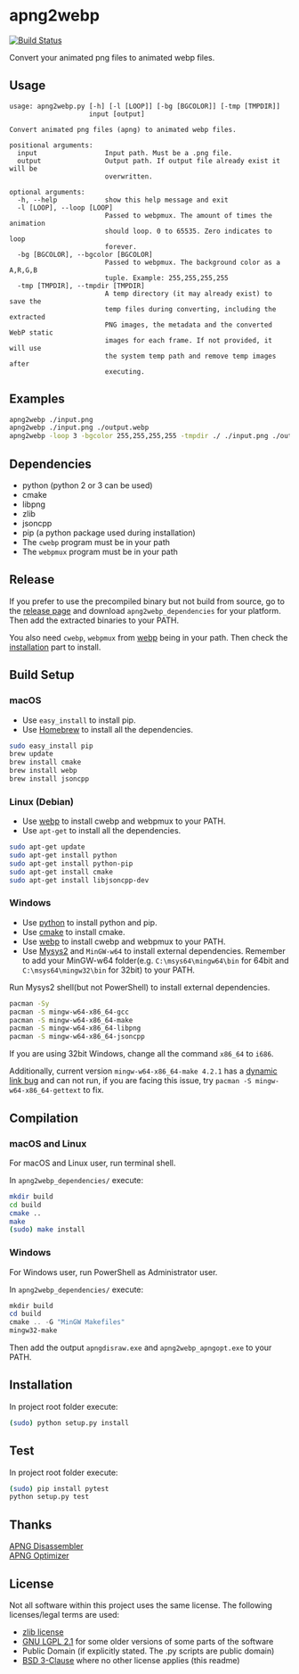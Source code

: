 
apng2webp
=============
[![Build Status](https://img.shields.io/travis/Benny-/apng2webp/master.svg)](https://travis-ci.org/Benny-/apng2webp)

Convert your animated png files to animated webp files.

## Usage

```
usage: apng2webp.py [-h] [-l [LOOP]] [-bg [BGCOLOR]] [-tmp [TMPDIR]]
                    input [output]

Convert animated png files (apng) to animated webp files.

positional arguments:
  input                 Input path. Must be a .png file.
  output                Output path. If output file already exist it will be
                        overwritten.

optional arguments:
  -h, --help            show this help message and exit
  -l [LOOP], --loop [LOOP]
                        Passed to webpmux. The amount of times the animation
                        should loop. 0 to 65535. Zero indicates to loop
                        forever.
  -bg [BGCOLOR], --bgcolor [BGCOLOR]
                        Passed to webpmux. The background color as a A,R,G,B
                        tuple. Example: 255,255,255,255
  -tmp [TMPDIR], --tmpdir [TMPDIR]
                        A temp directory (it may already exist) to save the
                        temp files during converting, including the extracted
                        PNG images, the metadata and the converted WebP static
                        images for each frame. If not provided, it will use
                        the system temp path and remove temp images after
                        executing.
```

## Examples

```bash
apng2webp ./input.png
apng2webp ./input.png ./output.webp
apng2webp -loop 3 -bgcolor 255,255,255,255 -tmpdir ./ ./input.png ./output.webp
```

## Dependencies

- python (python 2 or 3 can be used)
- cmake
- libpng
- zlib
- jsoncpp
- pip (a python package used during installation)
- The `cwebp` program must be in your path
- The `webpmux` program must be in your path

## Release

If you prefer to use the precompiled binary but not build from source, go to the [release page](https://github.com/Benny-/apng2webp/releases) and download `apng2webp_dependencies` for your platform. Then add the extracted binaries to your PATH.

You also need `cwebp`, `webpmux` from [webp](https://developers.google.com/speed/webp/docs/precompiled) being in your path. Then check the [installation](https://github.com/Benny-/apng2webp#installation) part to install.

## Build Setup

### macOS

+ Use `easy_install` to install pip.
+ Use [Homebrew](https://brew.sh/) to install all the dependencies.

```bash
sudo easy_install pip
brew update
brew install cmake
brew install webp
brew install jsoncpp
```

### Linux (Debian)

+ Use [webp](https://developers.google.com/speed/webp/docs/precompiled) to install cwebp and webpmux to your PATH.
+ Use `apt-get` to install all the dependencies.

```bash
sudo apt-get update
sudo apt-get install python
sudo apt-get install python-pip
sudo apt-get install cmake
sudo apt-get install libjsoncpp-dev
```

### Windows

+ Use [python](https://www.python.org/downloads/release) to install python and pip.
+ Use [cmake](https://cmake.org/download/) to install cmake.
+ Use [webp](https://developers.google.com/speed/webp/docs/precompiled) to install cwebp and webpmux to your PATH.
+ Use [Mysys2](http://www.msys2.org/) and `MinGW-w64` to install external dependencies. Remember to add your MinGW-w64 folder(e.g. `C:\msys64\mingw64\bin` for 64bit and `C:\msys64\mingw32\bin` for 32bit) to your PATH.

Run Mysys2 shell(but not PowerShell) to install external dependencies.

```bash
pacman -Sy
pacman -S mingw-w64-x86_64-gcc
pacman -S mingw-w64-x86_64-make
pacman -S mingw-w64-x86_64-libpng
pacman -S mingw-w64-x86_64-jsoncpp
```

If you are using 32bit Windows, change all the command `x86_64` to `i686`.

Additionally, current version `mingw-w64-x86_64-make 4.2.1` has a [dynamic link bug](https://github.com/Alexpux/MSYS2-packages/issues/842) and can not run, if you are facing this issue, try `pacman -S mingw-w64-x86_64-gettext` to fix.

## Compilation

### macOS and Linux
For macOS and Linux user, run terminal shell.

In `apng2webp_dependencies/` execute:

```bash
mkdir build
cd build
cmake ..
make
(sudo) make install
```

### Windows
For Windows user, run PowerShell as Administrator user.

In `apng2webp_dependencies/` execute:

```powershell
mkdir build
cd build
cmake .. -G "MinGW Makefiles"
mingw32-make
```

Then add the output `apngdisraw.exe` and `apng2webp_apngopt.exe` to your PATH.

## Installation

In project root folder execute:

```bash
(sudo) python setup.py install
```

## Test

In project root folder execute:

```bash
(sudo) pip install pytest
python setup.py test
```

## Thanks

[APNG Disassembler](http://apngdis.sourceforge.net/)  
[APNG Optimizer](https://sourceforge.net/projects/apng/files/APNG_Optimizer/)

## License

Not all software within this project uses the same license. The following licenses/legal terms are used:

- [zlib license](https://opensource.org/licenses/Zlib)
- [GNU LGPL 2.1](https://opensource.org/licenses/LGPL-2.1) for some older versions of some parts of the software
- Public Domain (if explicitly stated. The .py scripts are public domain)
- [BSD 3-Clause](https://opensource.org/licenses/BSD-3-Clause) where no other license applies (this readme)

